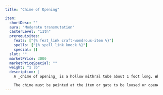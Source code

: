 ```yaml
---
title: "Chime of Opening"

item:
  shortDesc: ""
  aura: "Moderate transmutation"
  casterLevel: "11th"
  prerequisites:
    feats: ["{% feat_link craft-wondrous-item %}"]
    spells: ["{% spell_link knock %}"]
    special: []
  slot: ""
  marketPrice: 3000
  marketPriceSpecial: ""
  weight: "1 lb"
  description: |
    A _chime of opening_ is a hollow mithral tube about 1 foot long. When struck, it sends forth magical vibrations that cause locks, lids, doors, valves, and portals to open. The device functions against normal bars, shackles, chains, bolts, and so on. A _chime of opening_ also automatically dispels a {% spell_link hold-portal %} spell or even an {% spell_link arcane-lock %} cast by a wizard of lower than 15th level.

    The chime must be pointed at the item or gate to be loosed or opened (which must be visible and known to the user). The chime is then struck, a clear tone rings forth, and in 1 round the target lock is unlocked, the shackle is loosed, the secret door is opened, or the lid of the chest is lifted. Each sounding only opens one form of locking, so if a chest is chained, padlocked, locked, and {% spell_link arcane-lock "arcane locked" %}, it takes four uses of a _chime of opening_ to get it open. A {% spell_link silence %} spell negates the power of the device. A brand-new chime can be used a total of ten times before it cracks and becomes useless.
---
```

